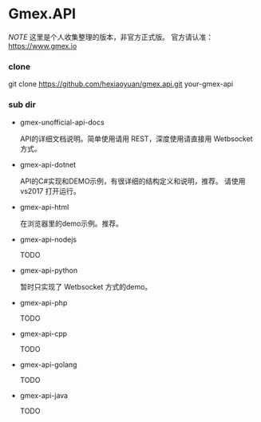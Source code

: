 # Gmex.API

*NOTE*
  这里是个人收集整理的版本，非官方正式版。
  官方请认准： https://www.gmex.io


### clone
git clone https://github.com/hexiaoyuan/gmex.api.git your-gmex-api


### sub dir

+ gmex-unofficial-api-docs

  API的详细文档说明。简单使用请用 REST，深度使用请直接用 Wetbsocket 方式。

+ gmex-api-dotnet

  API的C#实现和DEMO示例，有很详细的结构定义和说明，推荐。
  请使用 vs2017 打开运行。

+ gmex-api-html

  在浏览器里的demo示例。推荐。

+ gmex-api-nodejs

  TODO

+ gmex-api-python

  暂时只实现了 Wetbsocket 方式的demo。

+ gmex-api-php

  TODO

+ gmex-api-cpp

  TODO

+ gmex-api-golang

  TODO

+ gmex-api-java

  TODO
